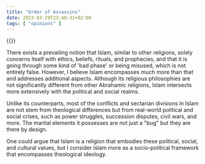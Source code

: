 ```yaml
---
title: "Order of Assassins"
date: 2023-03-29T23:40:31+02:00
tags: [ "opinions" ]
---
```


{{<youtube vG8qmlKdRjs>}}

There exists a prevailing notion that Islam, similar to other religions, solely concerns itself with ethics, beliefs, 
rituals, and prophecies, and that it is going through some kind of 'bad phase' or being misused, which is not entirely false.
However, I believe Islam encompasses much more than that and addresses additional aspects. Although its religious philosophies 
are not significantly different from other Abrahamic religions, Islam intersects more extensively with the political and social realms.

Unlike its counterparts, most of the conflicts and sectarian divisions in Islam are not stem from theological differences 
but from real-world political and social crises, such as power struggles, succession disputes, civil wars, and more.
The martial elements it possesses are not just a "bug" but they are there by design.

One could argue that Islam is a 
religion that embodies these political, social, and cultural values, but I consider Islam more as a socio-political framework 
that encompasses theological ideology.
